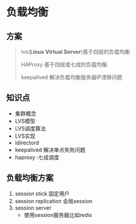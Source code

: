 # 负载均衡

## 方案

> lvs(**Linux Virtual Server**)基于四层的负载均衡
>
> HAProxy 基于四层或七成的负载均衡
>
> keepalived 解决负载均衡服务器IP漂移问题

## 知识点

- 集群概念
- LVS模型
- LVS调度算法
- LVS实现
- Idirectord
- keepalived 解决单点失败问题
- haproxy :七成调度

## 负载均衡方案

1. session stick 固定用户
2. session replication 全局session
3. session server 
   - 使用session服务器比如redis

